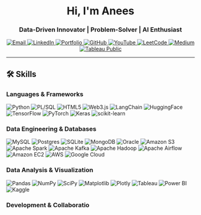 <h1 align="center">Hi, I'm Anees</h1>
<h3 align="center">Data-Driven Innovator | Problem-Solver | AI Enthusiast</h3>

<p align="center">
  <a href="mailto:aneessaheba.guddi@sjsu.edu" target="_blank">
    <img src="https://img.shields.io/badge/Email-D14836?style=for-the-badge&logo=gmail&logoColor=white" alt="Email" />
  </a>
  <a href="https://www.linkedin.com/in/anees-saheba-guddi-215a97248/" target="_blank">
    <img src="https://img.shields.io/badge/LinkedIn-%230077B5.svg?style=for-the-badge&logo=linkedin&logoColor=white" alt="LinkedIn" />
  </a>
  <a href="https://aneessaheba.github.io/AneesPortfolio.github.io/" target="_blank">
    <img src="https://img.shields.io/badge/Portfolio-%2312100E.svg?style=for-the-badge&logo=Firefox&logoColor=white" alt="Portfolio" />
  </a>
  <a href="https://github.com/aneessaheba" target="_blank">
    <img src="https://img.shields.io/badge/GitHub-%2312100E.svg?style=for-the-badge&logo=github&logoColor=white" alt="GitHub" />
  </a>
  <a href="https://www.youtube.com/@BytAByte" target="_blank">
    <img src="https://img.shields.io/badge/YouTube-%23FF0000.svg?style=for-the-badge&logo=YouTube&logoColor=white" alt="YouTube" />
  </a>
  <a href="https://leetcode.com/u/aneessaheba04/" target="_blank">
    <img src="https://img.shields.io/badge/LeetCode-FFA116.svg?style=for-the-badge&logo=leetcode&logoColor=black" alt="LeetCode" />
  </a>
  <a href="https://medium.com/@aneessaheba.guddi" target="_blank">
    <img src="https://img.shields.io/badge/Medium-000000?style=for-the-badge&logo=medium&logoColor=white" alt="Medium" />
  </a>
  <a href="https://public.tableau.com/app/profile/anees.saheba.guddi/vizzes" target="_blank">
    <img src="https://img.shields.io/badge/Tableau%20Public-E97627?style=for-the-badge&logo=tableau&logoColor=white" alt="Tableau Public" />
  </a>
</p>

---

## 🛠 Skills

### **Languages & Frameworks**
![Python](https://img.shields.io/badge/Python-blue?style=flat&logo=python)
![PL/SQL](https://img.shields.io/badge/PL%2FSQL-F80000?style=flat&logo=oracle)
![HTML5](https://img.shields.io/badge/HTML5-E34F26?style=flat&logo=html5)
![Web3.js](https://img.shields.io/badge/Web3.js-F16822?style=flat)
![LangChain](https://img.shields.io/badge/LangChain-000000?style=flat)
![HuggingFace](https://img.shields.io/badge/HuggingFace-FFD21F?style=flat&logo=huggingface)
![TensorFlow](https://img.shields.io/badge/TensorFlow-FF6F00?style=flat&logo=tensorflow)
![PyTorch](https://img.shields.io/badge/PyTorch-EE4C2C?style=flat&logo=pytorch)
![Keras](https://img.shields.io/badge/Keras-D00000?style=flat&logo=keras)
![scikit-learn](https://img.shields.io/badge/scikit--learn-F7931E?style=flat&logo=scikitlearn)

### **Data Engineering & Databases**
![MySQL](https://img.shields.io/badge/MySQL-4479A1?style=flat&logo=mysql)
![Postgres](https://img.shields.io/badge/PostgreSQL-336791?style=flat&logo=postgresql)
![SQLite](https://img.shields.io/badge/SQLite-003B57?style=flat&logo=sqlite)
![MongoDB](https://img.shields.io/badge/MongoDB-47A248?style=flat&logo=mongodb)
![Oracle](https://img.shields.io/badge/Oracle-F80000?style=flat&logo=oracle)
![Amazon S3](https://img.shields.io/badge/Amazon%20S3-569A31?style=flat&logo=amazons3)
![Apache Spark](https://img.shields.io/badge/Apache%20Spark-E25A1C?style=flat&logo=apachespark)
![Apache Kafka](https://img.shields.io/badge/Apache%20Kafka-231F20?style=flat&logo=apachekafka)
![Apache Hadoop](https://img.shields.io/badge/Apache%20Hadoop-66CCFF?style=flat&logo=apachehadoop)
![Apache Airflow](https://img.shields.io/badge/Apache%20Airflow-017CEE?style=flat&logo=apacheairflow)
![Amazon EC2](https://img.shields.io/badge/Amazon%20EC2-FF9900?style=flat&logo=amazonec2)
![AWS](https://img.shields.io/badge/AWS-FF9900?style=flat&logo=amazonaws)
![Google Cloud](https://img.shields.io/badge/GoogleCloud-4285F4?style=flat&logo=googlecloud)

### **Data Analysis & Visualization**
![Pandas](https://img.shields.io/badge/Pandas-150458?style=flat&logo=pandas)
![NumPy](https://img.shields.io/badge/NumPy-013243?style=flat&logo=numpy)
![SciPy](https://img.shields.io/badge/SciPy-8CAAE6?style=flat&logo=scipy)
![Matplotlib](https://img.shields.io/badge/Matplotlib-11557C?style=flat&logo=matplotlib)
![Plotly](https://img.shields.io/badge/Plotly-3F4F75?style=flat&logo=plotly)
![Tableau](https://img.shields.io/badge/Tableau-E97627?style=flat&logo=tableau)
![Power BI](https://img.shields.io/badge/Power%20BI-F2C811?style=flat&logo=powerbi)
![Kaggle](https://img.shields.io/badge/Kaggle-20BEFF?style=flat&logo=kaggle)

### **Development & Collaboratio**
